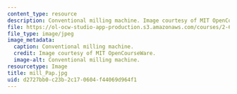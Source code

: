 ```yaml
---
content_type: resource
description: Conventional milling machine. Image courtesy of MIT OpenCourseWare.
file: https://ol-ocw-studio-app-production.s3.amazonaws.com/courses/2-670-mechanical-engineering-tools-january-iap-2004/d2727bb0c23b2c170604f44069d964f1_mill_Pap.jpg
file_type: image/jpeg
image_metadata:
  caption: Conventional milling machine.
  credit: Image courtesy of MIT OpenCourseWare.
  image-alt: Conventional milling machine.
resourcetype: Image
title: mill_Pap.jpg
uid: d2727bb0-c23b-2c17-0604-f44069d964f1
---
```

